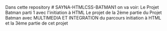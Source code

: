 Dans cette repository # SAYNA-HTMLCSS-BATMAN1 on va voir:
Le Projet Batman parti 1 avec l'initiation à HTML
Le projet de la  2ème partie du Projet Batman avec MULTIMEDIA ET INTEGRATION du parcours initiation à HTML
et la 3ème partie de cet projet  
